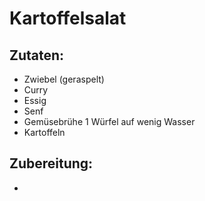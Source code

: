 Kartoffelsalat
==================================

Zutaten:
---------------
 * Zwiebel (geraspelt)
 * Curry
 * Essig
 * Senf
 * Gemüsebrühe 1 Würfel auf wenig Wasser
 * Kartoffeln
 


Zubereitung:
--------------

 -